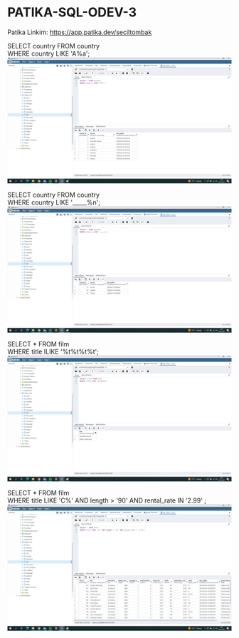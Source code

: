 # PATIKA-SQL-ODEV-3

Patika Linkim: https://app.patika.dev/seciltombak

SELECT country FROM country   
WHERE country LIKE 'A%a';  
![github](1.png)  


SELECT country FROM country   
WHERE country LIKE '_____%n';  
![github](2.png)  


SELECT * FROM film  
WHERE title ILIKE '%t%t%t%t';  
![github](3.png)   


SELECT * FROM film   
WHERE title LIKE 'C%' AND length > '90' AND rental_rate IN '2.99' ;  
![github](4.png)  
